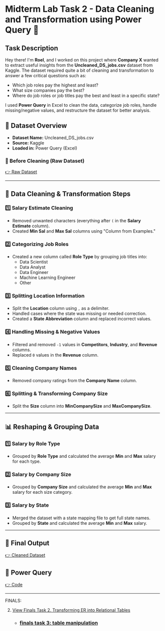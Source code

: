 # Midterm Lab Task 2 - Data Cleaning and Transformation using Power Query 📌

## Task Description

Hey there! I'm **Roel**, and I worked on this project where **Company X** wanted to extract useful insights from the **Uncleaned_DS_jobs.csv** dataset from Kaggle. The dataset required quite a bit of cleaning and transformation to answer a few critical questions such as:

- Which job roles pay the highest and least?
- What size companies pay the best?
- Where do job roles or job titles pay the best and least in a specific state?

I used **Power Query** in Excel to clean the data, categorize job roles, handle missing/negative values, and restructure the dataset for better analysis.

## 📂 Dataset Overview

- **Dataset Name:** Uncleaned_DS_jobs.csv
- **Source:** Kaggle
- **Loaded in:** Power Query (Excel)

### 📸 Before Cleaning (Raw Dataset)
[👉 Raw Dataset](Screenshot1.png)

---

## 🔧 Data Cleaning & Transformation Steps

### 1️⃣ Salary Estimate Cleaning
- Removed unwanted characters (everything after `(` in the **Salary Estimate** column).
- Created **Min Sal** and **Max Sal** columns using "Column from Examples."

### 2️⃣ Categorizing Job Roles
- Created a new column called **Role Type** by grouping job titles into:
  - Data Scientist
  - Data Analyst
  - Data Engineer
  - Machine Learning Engineer
  - Other

### 3️⃣ Splitting Location Information
- Split the **Location** column using `,` as a delimiter.
- Handled cases where the state was missing or needed correction.
- Created a **State Abbreviation** column and replaced incorrect values.

### 4️⃣ Handling Missing & Negative Values
- Filtered and removed `-1` values in **Competitors**, **Industry**, and **Revenue** columns.
- Replaced `0` values in the **Revenue** column.

### 5️⃣ Cleaning Company Names
- Removed company ratings from the **Company Name** column.

### 6️⃣ Splitting & Transforming Company Size
- Split the **Size** column into **MinCompanySize** and **MaxCompanySize**.

---

## 📊 Reshaping & Grouping Data

### 1️⃣ Salary by Role Type
- Grouped by **Role Type** and calculated the average **Min** and **Max** salary for each type.

### 2️⃣ Salary by Company Size
- Grouped by **Company Size** and calculated the average **Min** and **Max** salary for each size category.

### 3️⃣ Salary by State
- Merged the dataset with a state mapping file to get full state names.
- Grouped by **State** and calculated the average **Min** and **Max** salary.

---

## 📌 Final Output

[👉 Cleaned Dataset](Screenshot2.png)

## 📌 Power Query

[👉 Code](PowerQueryCode.txt)


---

FINALS:

2. [View Finals Task 2. Transforming ER into Relational Tables](Finals%20Task%202.%20Transforming%20ER%20into%20Relational%20Tables)
   - ### [finals task 3: table manipulation](https://github.com/Rroyrebel24/Rroyrebel24/tree/main)

